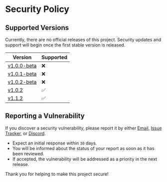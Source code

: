 # Security Policy

## Supported Versions

Currently, there are no official releases of this project. Security updates and support will begin once the first stable version is released.

| Version | Supported          |
| ------- | ------------------ |
| [v1.0.0-beta](https://github.com/FramedStone/SassyNic/releases/tag/v1.0.0-beta)    | :x:                |
| [v1.0.1-beta](https://github.com/FramedStone/SassyNic/releases/tag/v1.0.1-beta)    | :x:                |
| [v1.0.2-beta](https://github.com/FramedStone/SassyNic/releases/tag/v1.0.2-beta)    | :x:                |
| [v1.0.2](https://github.com/FramedStone/SassyNic/releases/tag/v1.0.2)    | ✅                |
| [v1.1.2](https://github.com/FramedStone/SassyNic/releases/tag/v1.1.2)    | ✅                |

## Reporting a Vulnerability

If you discover a security vulnerability, please report it by either [Email](mailto:leeweixuan39@gmail.com), [Issue Tracker](https://github.com/FramedStone/SassyNic/issues), or [Discord](https://discordapp.com/users/329101286664306689).

- Expect an initial response within `30` days.
- You will be informed about the status of your report as soon as it has been reviewed.
- If accepted, the vulnerability will be addressed as a priority in the next release.

Thank you for helping to make this project secure!
